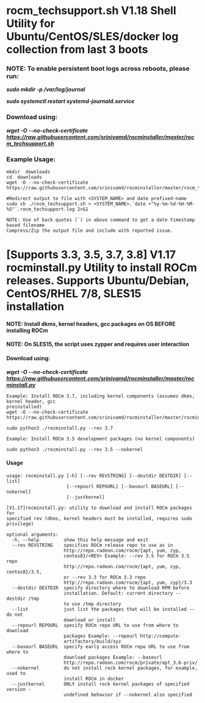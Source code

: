 # rocm_techsupport.sh V1.18 Shell Utility for Ubuntu/CentOS/SLES/docker log collection from last 3 boots
### NOTE: To enable persistent boot logs across reboots, please run:  
***sudo mkdir -p /var/log/journal*** 

***sudo systemctl restart systemd-journald.service*** 

### Download using:
***wget -O --no-check-certificate https://raw.githubusercontent.com/srinivamd/rocminstaller/master/rocm_techsupport.sh*** 

### Example Usage:
```
mkdir  downloads
cd  downloads
wget -O --no-check-certificate https://raw.githubusercontent.com/srinivamd/rocminstaller/master/rocm_techsupport.sh

#Redirect output to file with <SYSTEM_NAME> and date prefixed-name
sudo sh ./rocm_techsupport.sh > <SYSTEM_NAME>.`date +"%y-%m-%d-%H-%M-%S"`.rocm_techsupport.log 2>&1

NOTE: Use of back quotes (`) in above command to get a date timestamp based filename
Compress/Zip the output file and include with reported issue.
```

# [Supports 3.3, 3.5, 3.7, 3.8] V1.17 rocminstall.py Utility to install ROCm releases. Supports Ubuntu/Debian, CentOS/RHEL 7/8, SLES15 installation
#### NOTE: Install dkms, kernel headers, gcc packages on OS BEFORE installing ROCm
#### NOTE: On SLES15, the script uses zypper and requires user interaction
#### Download using:
***wget -O --no-check-certificate https://raw.githubusercontent.com/srinivamd/rocminstaller/master/rocminstall.py***

```
Example: Install ROCm 3.7, including kernel components (assumes dkms, kernel header, gcc
preinstalled)
wget -O --no-check-certificate https://raw.githubusercontent.com/srinivamd/rocminstaller/master/rocminstall.py

sudo python3 ./rocminstall.py --rev 3.7

Example: Install ROCm 3.5 development packages (no kernel components)

sudo python3 ./rocminstall.py --rev 3.5 --nokernel

```
#### Usage
```
usage: rocminstall.py [-h] [--rev REVSTRING] [--destdir DESTDIR] [--list]
                      [--repourl REPOURL] [--baseurl BASEURL] [--nokernel]
                      [--justkernel]

[V1.17]rocminstall.py: utility to download and install ROCm packages for
specified rev (dkms, kernel headers must be installed, requires sudo
privilege)

optional arguments:
  -h, --help         show this help message and exit
  --rev REVSTRING    specifies ROCm release repo to use as in
                     http://repo.radeon.com/rocm/{apt, yum, zyp,
                     centos8}/<REV> Example: --rev 3.5 for ROCm 3.5 repo
                     http://repo.radeon.com/rocm/{apt, yum, zyp, centos8}/3.5,
                     or --rev 3.3 for ROCm 3.3 repo
                     http://repo.radeon.com/rocm/{apt, yum, zyp}/3.3
  --destdir DESTDIR  specify directory where to download RPM before
                     installation. Default: current directory --destdir /tmp
                     to use /tmp directory
  --list             just list the packages that will be installed -- do not
                     download or install
  --repourl REPOURL  specify ROCm repo URL to use from where to download
                     packages Example: --repourl http://compute-
                     artifactory/build/xyz
  --baseurl BASEURL  specify early access ROCm repo URL to use from where to
                     download packages Example: --baseurl
                     http://repo.radeon.com/rocm/private/apt_3.6-priv/
  --nokernel         do not install rock kernel packages, for example, used to
                     install ROCm in docker
  --justkernel       ONLY install rock kernel packages of specified version -
                     undefined behavior if --nokernel also specified

```

